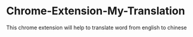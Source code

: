# Chrome-Extension-My-Translation
This chrome extension will help to translate word from english to chinese
